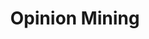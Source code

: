 ---
title: "Opinion Mining"

categories: ['']

tags: ['Opinion', 'Mining']

arwords: 'التنقيب عن الآراء'

arexps: []

enwords: ['Opinion Mining']

enexps: []

arlexicons: 'ن'

enlexicons: 'O'

authors: ['Ruqayya Roshdy']

translators: ['']

citations: 'مقدمة في حوسبة اللغة العربية'

sources: 'مركز الملك عبدالله بن عبدالعزيز الدولي لخدمة اللغة العربية'

slug: ""
---